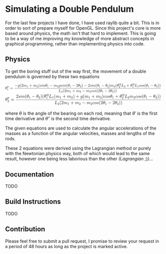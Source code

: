 # Simulating a Double Pendulum

For the last few projects I have done, I have used raylib quite a bit. This is in order to sort of prepare myself for OpenGL. Since this project's core is more based around physics, the math isn't that hard to implement. This is going to be a way of me improving my knowledge of more abstract concepts in graphical programming, rather than implementing physics into code.

## Physics

To get the boring stuff out of the way first, the movement of a double pendulum is governed by these two equations

![theta1](https://raw.githubusercontent.com/VitalBuggy/DoublePendulum/master/images/theta1.svg)
![theta2](https://raw.githubusercontent.com/VitalBuggy/DoublePendulum/master/images/theta2.svg)

where $\theta$ is the angle of the bearing on each rod, meaning that $\theta'$ is the first time derivative and $\theta''$ is the second time derivative.

The given equations are used to calculate the angular accelerations of the masses as a function of the angular velocities, masses and lengths of the rods.

These 2 equations were derived using the Lagrangian method or purely with the Newtonian physics way, both of which would lead to the same result, however one being less laborious than the other _(Lagrangian_ ;)_)_...

## Documentation

TODO

## Build Instructions

TODO

## Contribution

Please feel free to submit a pull request, I promise to review your request in a period of 48 hours as long as the project is marked active.
